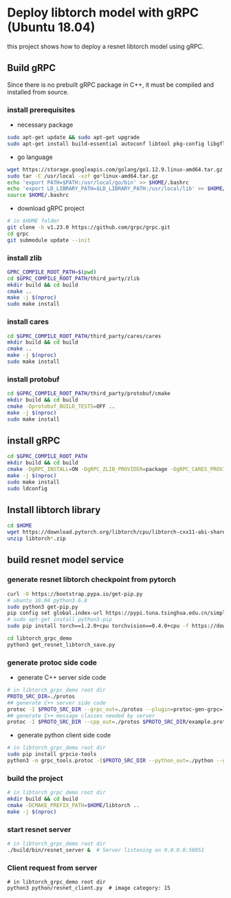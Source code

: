 # Deploy libtorch model with gRPC (Ubuntu 18.04)

this project shows how to deploy a resnet libtorch model using gRPC.

## Build gRPC

Since there is no prebuilt gRPC package in C++, it must be compiled and installed from source.

### install prerequisites

- necessary package
```sh
sudo apt-get update && sudo apt-get upgrade
sudo apt-get install build-essential autoconf libtool pkg-config libgflags-dev libgtest-dev clang libc++-dev libssl-dev cmake python3-distutils vim tree git curl

```

- go language

```sh
wget https://storage.googleapis.com/golang/go1.12.9.linux-amd64.tar.gz
sudo tar -C /usr/local -xzf go*linux-amd64.tar.gz
echo 'export PATH=$PATH:/usr/local/go/bin' >> $HOME/.bashrc
echo 'export LD_LIBRARY_PATH=$LD_LIBRARY_PATH:/usr/local/lib' >> $HOME/.bashrc
source $HOME/.bashrc
```

- download gRPC project

```sh
# in $HOME folder
git clone -b v1.23.0 https://github.com/grpc/grpc.git
cd grpc
git submodule update --init
```

### install zlib

```sh
GPRC_COMPILE_ROOT_PATH=$(pwd)
cd $GPRC_COMPILE_ROOT_PATH/third_party/zlib
mkdir build && cd build
cmake ..
make -j $(nproc)
sudo make install
```

### install cares
```sh
cd $GPRC_COMPILE_ROOT_PATH/third_party/cares/cares
mkdir build && cd build
cmake ..
make -j $(nproc)
sudo make install
```

### install protobuf
```sh
cd $GPRC_COMPILE_ROOT_PATH/third_party/protobuf/cmake
mkdir build && cd build
cmake -Dprotobuf_BUILD_TESTS=OFF ..
make -j $(nproc)
sudo make install
```

## install gRPC
```sh
cd $GPRC_COMPILE_ROOT_PATH
mkdir build && cd build
cmake -DgRPC_INSTALL=ON -DgRPC_ZLIB_PROVIDER=package -DgRPC_CARES_PROVIDER=package -DgRPC_PROTOBUF_PROVIDER=package -DgRPC_SSL_PROVIDER=package ..
make -j $(nproc)
sudo make install
sudo ldconfig
```

## Install libtorch library

```sh
cd $HOME
wget https://download.pytorch.org/libtorch/cpu/libtorch-cxx11-abi-shared-with-deps-1.2.0.zip
unzip libtorch*.zip
```

## build resnet model service

### generate resnet libtorch checkpoint from pytorch

```sh
curl -O https://bootstrap.pypa.io/get-pip.py
# ubuntu 18.04 python3.6.8
sudo python3 get-pip.py
pip config set global.index-url https://pypi.tuna.tsinghua.edu.cn/simple
# sudo apt-get install python3-pip
sudo pip install torch==1.2.0+cpu torchvision==0.4.0+cpu -f https://download.pytorch.org/whl/torch_stable.html
```



```sh
cd libtorch_grpc_demo
python3 get_resnet_libtorch_save.py
```

### generate protoc side code

- generate C++ server side code

```sh
# in libtorch_grpc_demo root dir
PROTO_SRC_DIR=./protos
## generate C++ server side code
protoc -I $PROTO_SRC_DIR --grpc_out=./protos --plugin=protoc-gen-grpc=`which grpc_cpp_plugin` $PROTO_SRC_DIR/example.proto
## generate C++ message classes needed by server
protoc -I $PROTO_SRC_DIR --cpp_out=./protos $PROTO_SRC_DIR/example.proto  

```

- generate python client side code

```sh
# in libtorch_grpc_demo root dir
sudo pip install grpcio-tools
python3 -m grpc_tools.protoc -I$PROTO_SRC_DIR --python_out=./python --grpc_python_out=./python $PROTO_SRC_DIR/example.proto
```

### build the project

```sh
# in libtorch_grpc_demo root dir
mkdir build && cd build
cmake -DCMAKE_PREFIX_PATH=$HOME/libtorch ..
make -j $(nproc)
```

### start resnet server

```sh
# in libtorch_grpc_demo root dir
./build/bin/resnet_server &  # Server listening on 0.0.0.0:50051
```

### Client request from server

```
# in libtorch_grpc_demo root dir
python3 python/resnet_client.py  # image category: 15
```

















